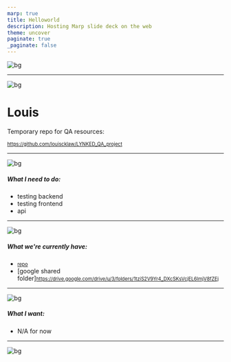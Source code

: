 ```yaml
---
marp: true
title: Helloworld
description: Hosting Marp slide deck on the web
theme: uncover
paginate: true
_paginate: false
---
```


![bg](https://raw.githubusercontent.com/louiscklaw/marp-playlist/master/helloworld-tryout/assets/start_bg.png)

---

![bg](https://raw.githubusercontent.com/louiscklaw/marp-playlist/master/helloworld-tryout/assets/slide_bg.png)

# Louis

Temporary repo for QA resources:

https://github.com/louiscklaw/LYNKED_QA_project

<style scoped>a { color: deepblue; font-size: 0.8em;}</style>

<!-- This is presenter note. You can write down notes through HTML comment. -->

---

![bg](https://raw.githubusercontent.com/louiscklaw/marp-playlist/master/helloworld-tryout/assets/slide_bg.png)

##### What I need to do:
  - testing backend
  - testing frontend
  - api

---

![bg](https://raw.githubusercontent.com/louiscklaw/marp-playlist/master/helloworld-tryout/assets/slide_bg.png)

##### What we're currently have:
  - [repo](https://github.com/louiscklaw/LYNKED_QA_project)
  - [google shared folder]https://drive.google.com/drive/u/3/folders/1tziS2V9Yr4_DXcSKsVcjEL6lmjV8fZEj

---

![bg](https://raw.githubusercontent.com/louiscklaw/marp-playlist/master/helloworld-tryout/assets/slide_bg.png)

##### What I want:
  - N/A for now
---

![bg](https://raw.githubusercontent.com/louiscklaw/marp-playlist/master/helloworld-tryout/assets/thank_you.png)

